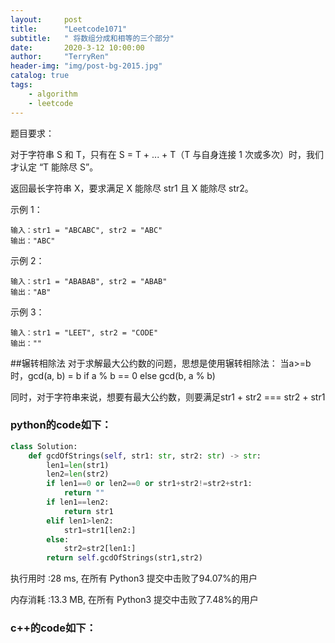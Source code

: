 ```yaml
---
layout:     post
title:      "Leetcode1071"
subtitle:   " 将数组分成和相等的三个部分"
date:       2020-3-12 10:00:00
author:     "TerryRen"
header-img: "img/post-bg-2015.jpg"
catalog: true
tags:
    - algorithm
    - leetcode
---
```

题目要求：

对于字符串 S 和 T，只有在 S = T + ... + T（T 与自身连接 1 次或多次）时，我们才认定 “T 能除尽 S”。

返回最长字符串 X，要求满足 X 能除尽 str1 且 X 能除尽 str2。




示例 1：
```
输入：str1 = "ABCABC", str2 = "ABC"
输出："ABC"
```
示例 2：
```
输入：str1 = "ABABAB", str2 = "ABAB"
输出："AB"
```

示例 3：
```
输入：str1 = "LEET", str2 = "CODE"
输出：""
```

##辗转相除法
对于求解最大公约数的问题，思想是使用辗转相除法：
当a>=b时，gcd(a, b) = b if a % b == 0 else gcd(b, a % b)  

同时，对于字符串来说，想要有最大公约数，则要满足str1 + str2 === str2 + str1
### python的code如下：


```python
class Solution:
    def gcdOfStrings(self, str1: str, str2: str) -> str:       
        len1=len(str1)
        len2=len(str2)
        if len1==0 or len2==0 or str1+str2!=str2+str1:
            return ""
        if len1==len2:
            return str1
        elif len1>len2:
            str1=str1[len2:]
        else:
            str2=str2[len1:]
        return self.gcdOfStrings(str1,str2)
```
执行用时 :28 ms, 在所有 Python3 提交中击败了94.07%的用户

内存消耗 :13.3 MB, 在所有 Python3 提交中击败了7.48%的用户
### c++的code如下：

```c

```

